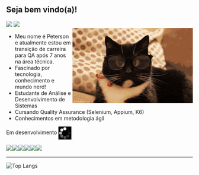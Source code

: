 ## Seja bem vindo(a)!

<div>
  <a href="https://www.linkedin.com/in/peterson-patric/" target="_blank"><img src="https://img.shields.io/badge/-LinkedIn-%230077B5?style=for-the-badge&logo=linkedin&logoColor=white" target="_blank"></a> 
  <a href = "mailto:peterson.carnelossi@gmail.com"><img src="https://img.shields.io/badge/-Gmail-%23333?style=for-the-badge&logo=gmail&logoColor=white" target="_blank"></a>
</div>

<img src = "banner.gif" width = "325px" align = "right">

 - Meu nome é Peterson e atualmente estou em transição de carreira para QA após 7 anos na área técnica.  
 - Fascinado por tecnologia, conhecimento e mundo nerd!   
 - Estudante de Análise e Desenvolvimento de Sistemas
 - Cursando Quality Assurance (Selenium, Appium, K6)
 - Conhecimentos em metodologia ágil
 
Em desenvolvimento <img src = "loading2.gif" width = "35px"  align = "center">

<img src="https://cdn.jsdelivr.net/gh/devicons/devicon/icons/arduino/arduino-original-wordmark.svg" width = "50px" /><img src="https://cdn.jsdelivr.net/gh/devicons/devicon/icons/java/java-original-wordmark.svg" width = "50px" /><img src="https://cdn.jsdelivr.net/gh/devicons/devicon/icons/python/python-original-wordmark.svg" width = "50px"/><img src="https://cdn.jsdelivr.net/gh/devicons/devicon/icons/vscode/vscode-original-wordmark.svg" width = "50px"/><img src="https://cdn.jsdelivr.net/gh/devicons/devicon/icons/selenium/selenium-original.svg" width = "50px"/><img src="https://cdn.jsdelivr.net/gh/devicons/devicon/icons/jira/jira-original-wordmark.svg" width = "50px"/>
                 
---

![Top Langs](https://github-readme-stats.vercel.app/api/top-langs/?username=PetersonPCarnelossi&layout=compact&langs_count=16&theme=github_dark)



